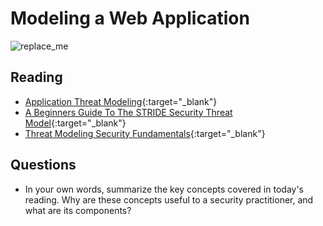 # Modeling a Web Application

![replace_me](https://codeworks.blob.core.windows.net/public/assets/img/illustrations/placeholder.svg)

## Reading

- [Application Threat Modeling](https://owasp.org/www-community/Application_Threat_Modeling){:target="_blank"}
- [A Beginners Guide To The STRIDE Security Threat Model](https://www.ockam.io/learn/blog/introduction_to_STRIDE_security_model){:target="_blank"}
- [Threat Modeling Security Fundamentals](https://docs.microsoft.com/en-us/learn/paths/tm-threat-modeling-fundamentals/){:target="_blank"}


## Questions
- In your own words, summarize the key concepts covered in today's reading. Why are these concepts useful to a security practitioner, and what are its components?

